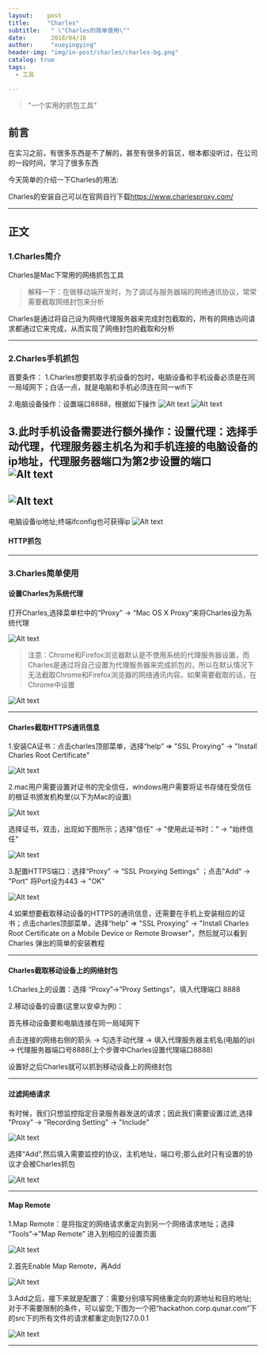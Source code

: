 ```yaml
---
layout:    post
title:     "Charles"
subtitle:   " \"Charles的简单使用\""
date:       2018/04/16
author:     "xueyingying"
header-img: "img/in-post/charles/charles-bg.png"
catalog: true
tags:
  - 工具

---
```


>"一个实用的抓包工具"  


## 前言

在实习之前，有很多东西是不了解的，甚至有很多的盲区，根本都没听过，在公司的一段时间，学习了很多东西

今天简单的介绍一下Charles的用法:

Charles的安装自己可以在官网自行下载<https://www.charlesproxy.com/>

---

## 正文

### 1.Charles简介

Charles是Mac下常用的网络抓包工具

>解释一下：在做移动端开发时，为了调试与服务器端的网络通讯协议，常常需要截取网络封包来分析

Charles是通过将自己设为网络代理服务器来完成封包截取的，所有的网络访问请求都通过它来完成，从而实现了网络封包的截取和分析

---

### 2.Charles手机抓包

首要条件：
1.Charles想要抓取手机设备的包时，电脑设备和手机设备必须是在同一局域网下；白话一点，就是电脑和手机必须连在同一wifi下

2.电脑设备操作：设置端口8888，根据如下操作
![Alt text](/img/in-post/charles/setport1.png)
![Alt text](/img/in-post/charles/setport2.png)

3.此时手机设备需要进行额外操作：设置代理：选择手动代理，代理服务器主机名为和手机连接的电脑设备的ip地址，代理服务器端口为第2步设置的端口
![Alt text](/img/in-post/charles/phone1.jpeg)
---
![Alt text](/img/in-post/charles/phone2.jpeg)
---
电脑设备ip地址;终端ifconfig也可获得ip
![Alt text](/img/in-post/charles/ip.png)

#### HTTP抓包


---

### 3.Charles简单使用

#### 设置Charles为系统代理

打开Charles,选择菜单栏中的“Proxy” -> “Mac OS X Proxy“来将Charles设为系统代理

![Alt text](/img/in-post/charles/charles-proxy.png)

> 注意：Chrome和Firefox浏览器默认是不使用系统的代理服务器设置，而Charles是通过将自己设置为代理服务器来完成抓包的，所以在默认情况下无法截取Chrome和Firefox浏览器的网络通讯内容。如果需要截取的话，在Chrome中设置

![Alt text](/img/in-post/charles/SwitchyOmega.png)

---

#### Charles截取HTTPS通讯信息

1.安装CA证书：点击charles顶部菜单，选择“help” => "SSL Proxying" -> "Install Charles Root Certificate"

![Alt text](/img/in-post/charles/CA.png)

2.mac用户需要设置对证书的完全信任，windows用户需要将证书存储在受信任的根证书颁发机构里(以下为Mac的设置)

![Alt text](/img/in-post/charles/CA-trust1.png)

选择证书，双击，出现如下图所示；选择"信任" -> "使用此证书时：" -> "始终信任"

![Alt text](/img/in-post/charles/CA-trust2.png)

3.配置HTTPS端口：选择“Proxy” -> “SSL Proxying Settings” ；点击"Add" -> "Port" 将Port设为443 -> "OK"

![Alt text](/img/in-post/charles/https.png)

4.如果想要截取移动设备的HTTPS的通讯信息，还需要在手机上安装相应的证书；点击charles顶部菜单，选择“help” => "SSL Proxying" -> "Install Charles Root Certificate on a Mobile Device or Remote Browser"，然后就可以看到 Charles 弹出的简单的安装教程

---

#### Charles截取移动设备上的网络封包

1.Charles上的设置：选择 “Proxy”->”Proxy Settings”，填入代理端口 8888

2.移动设备的设置(这里以安卓为例)：

首先移动设备要和电脑连接在同一局域网下

点击连接的网络右侧的箭头 -> 勾选手动代理 -> 填入代理服务器主机名(电脑的ip) -> 代理服务器端口号8888(上个步骤中Charles设置代理端口8888)

设置好之后Charles就可以抓到移动设备上的网络封包

---

#### 过滤网络请求

有时候，我们只想监控指定目录服务器发送的请求；因此我们需要设置过滤,选择 "Proxy" -> ”Recording Setting" -> "Include"

![Alt text](/img/in-post/charles/filter1.png)

选择“Add”,然后填入需要监控的协议，主机地址，端口号;那么此时只有设置的协议才会被Charles抓包

![Alt text](/img/in-post/charles/filter2.png)

---

#### Map Remote

1.Map Remote：是将指定的网络请求重定向到另一个网络请求地址；选择 “Tools”->”Map Remote” 进入到相应的设置页面

![Alt text](/img/in-post/charles/Map-remote1.png)

2.首先Enable Map Remote，再Add

![Alt text](/img/in-post/charles/Map-remote2.png)

3.Add之后，接下来就是配置了：需要分别填写网络重定向的源地址和目的地址;对于不需要限制的条件，可以留空;下图为一个把“hackathon.corp.qunar.com”下的src下的所有文件的请求都重定向到127.0.0.1

![Alt text](/img/in-post/charles/Map-remote3.png)

---
